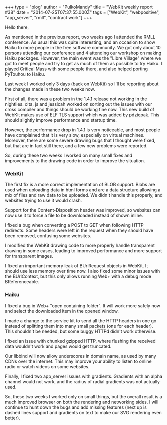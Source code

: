+++
type = "blog"
author = "PulkoMandy"
title = "WebKit weekly report #38"
date = "2014-07-25T07:37:55.000Z"
tags = ["WebKit", "webpositive", "app_server", "rmll", "contract work"]
+++

Hello there,

As mentioned in the previous report, two weeks ago I attended the RMLL conference. As usual this was quite interesting, and an occasion to show Haiku to more people in the free software community. We got only about 10 persons attending our conference and 4 attending our workshop on making Haiku packages. However, the main event was the "Libre Village" where we got to meet people and try to get as much of them as possible to try Haiku. I played Critical Mass with some people there, and also helped porting PyTouhou to Haiku.
<!--more-->
Last week I worked only 3 days (back on WebKit) so I'll be reporting about the changes made in these two weeks now.

First of all, there was a problem in the 1.4.1 release not working in the nightlies. olta, js and jessicah worked on sorting out the issues with our cross compiler and things should be working fine now. This new build of WebKit makes use of ELF TLS support which was added by pdziepak. This should slightly improve performance and startup time.

However, the performance drop in 1.4.1 is very noticeable, and most people have complained that it is very slow, especially on virtual machines. Moreover, there are some severe drawing bugs that I thought were fixed, but that are in fact still there, and a few new problems were reported.

So, during these two weeks I worked on many small fixes and improvements to the drawing code in order to improve the situation.

<h3>WebKit</h3>

The first fix is a more correct implementation of BLOB support. Blobs are used when uploading data in html forms and are a data structure allowing a mix of files and raw data to be uploaded. We didn't handle this properly, and websites trying to use it would crash.

Support for the Content-Disposition header was improved, so websites can now use it to force a file to be downloaded instead of shown inline.

I fixed a bug when converting a POST to GET when following HTTP redirects. Some headers were left in the request when they should have been removed, confusing some websites.

I modified the WebKit drawing code to more properly handle transparent drawing in some cases, leading to improved performance and more support for transparent images.

I fixed an important memory leak of BUrlRequest objects in WebKit. It should use less memory over time now. I also fixed some minor issues with the BUrlContext, but this only allows running Web+ with a debug mode BReferenceable.

<h3>Haiku</h3>

I fixed a bug in Web+ "open containing folder". It will work more safely now and select the downloaded item in the opened window.

I made a change to the service kit to send all the HTTP headers in one go instead of splitting them into many small packets (one for each header). This shouldn't be needed, but some buggy HTTPd didn't work otherwise.

I fixed an issue with chunked gzipped HTTP, where flushing the received data wouldn't work and pages would get truncated.

Our libbind will now allow underscores in domain name, as used by many CDNs over the internet. This may improve your ability to listen to online radio or watch videos on some websites.

Finally, I fixed two app_server issues with gradients. Gradients with an alpha channel would not work, and the radius of radial gradients was not actually used.

So, these two weeks I worked only on small things, but the overall result is a much improved browser on both the rendering and networking sides. I will continue to hunt down the bugs and add missing features (next up is dashed lines support and gradients on text to make our SVG rendering even better).